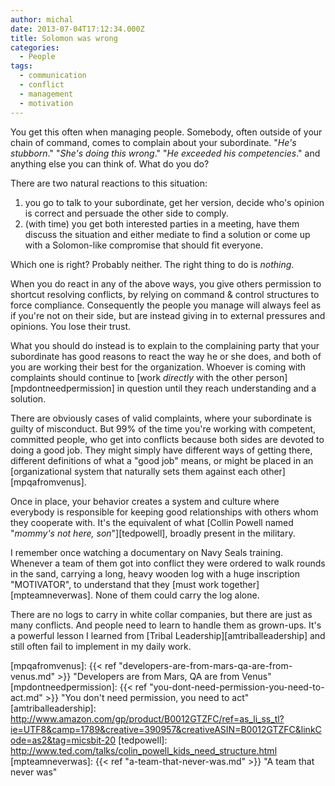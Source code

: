 ```yaml
---
author: michal
date: 2013-07-04T17:12:34.000Z
title: Solomon was wrong
categories:
  - People
tags:
  - communication
  - conflict
  - management
  - motivation
---
```


You get this often when managing people. Somebody, often outside of your chain of command, comes to complain about your subordinate. "*He's stubborn*." "*She's doing this wrong*." "*He exceeded his competencies*." and anything else you can think of. What do you do?

<!--more-->

There are two natural reactions to this situation:

1. you go to talk to your subordinate, get her version, decide who's opinion is correct and persuade the other side to comply.
2. (with time) you get both interested parties in a meeting, have them discuss the situation and either mediate to find a solution or come up with a Solomon-like compromise that should fit everyone.

Which one is right? Probably neither. The right thing to do is *nothing*.

When you do react in any of the above ways, you give others permission to shortcut resolving conflicts, by relying on command & control structures to force compliance. Consequently the people you manage will always feel as if you're not on their side, but are instead giving in to external pressures and opinions. You lose their trust.

What you should do instead is to explain to the complaining party that your subordinate has good reasons to react the way he or she does, and both of you are working their best for the organization. Whoever is coming with complaints should continue to [work *directly* with the other person][mpdontneedpermission] in question until they reach understanding and a solution.

There are obviously cases of valid complaints, where your subordinate is guilty of misconduct. But 99% of the time you're working with competent, committed people, who get into conflicts because both sides are devoted to doing a good job. They might simply have different ways of getting there, different definitions of what a "good job" means, or might be placed in an [organizational system that naturally sets them against each other][mpqafromvenus].

Once in place, your behavior creates a system and culture where everybody is responsible for keeping good relationships with others whom they cooperate with. It's the equivalent of what [Collin Powell named "*mommy's not here, son*"][tedpowell], broadly present in the military.

I remember once watching a documentary on Navy Seals training. Whenever a team of them got into conflict they were ordered to walk rounds in the sand, carrying a long, heavy wooden log with a huge inscription "MOTIVATOR", to understand that they [must work together][mpteamneverwas]. None of them could carry the log alone.

There are no logs to carry in white collar companies, but there are just as many conflicts. And people need to learn to handle them as grown-ups. It's a powerful lesson I learned from [Tribal Leadership][amtriballeadership] and still often fail to implement in my daily work.

[mpqafromvenus]: {{< ref "developers-are-from-mars-qa-are-from-venus.md" >}} "Developers are from Mars, QA are from Venus"
[mpdontneedpermission]: {{< ref "you-dont-need-permission-you-need-to-act.md" >}} "You don't need permission, you need to act"
[amtriballeadership]: http://www.amazon.com/gp/product/B0012GTZFC/ref=as_li_ss_tl?ie=UTF8&camp=1789&creative=390957&creativeASIN=B0012GTZFC&linkCode=as2&tag=micsbit-20
[tedpowell]: http://www.ted.com/talks/colin_powell_kids_need_structure.html
[mpteamneverwas]: {{< ref "a-team-that-never-was.md" >}} "A team that never was"

